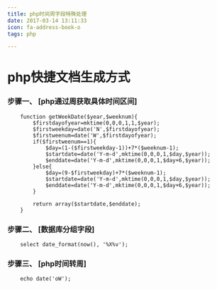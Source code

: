 ```yaml
---
title: php时间周字段特殊处理
date: 2017-03-14 13:11:33
icon: fa-address-book-o
tags: php 

---
```


php快捷文档生成方式
============

### 步骤一、 [php通过周获取具体时间区间]

        function getWeekDate($year,$weeknum){
            $firstdayofyear=mktime(0,0,0,1,1,$year);
            $firstweekday=date('N',$firstdayofyear);
            $firstweenum=date('W',$firstdayofyear);
            if($firstweenum==1){
                $day=(1-($firstweekday-1))+7*($weeknum-1);
                $startdate=date('Y-m-d',mktime(0,0,0,1,$day,$year));
                $enddate=date('Y-m-d',mktime(0,0,0,1,$day+6,$year));
            }else{
                $day=(9-$firstweekday)+7*($weeknum-1);
                $startdate=date('Y-m-d',mktime(0,0,0,1,$day,$year));
                $enddate=date('Y-m-d',mktime(0,0,0,1,$day+6,$year));
            }
        
            return array($startdate,$enddate);
        }
        
### 步骤二、 [数据库分组字段]
    
        select date_format(now(), '%X%v');

### 步骤三、 [php时间转周]
    
        echo date('oW');

